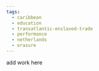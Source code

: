 ```yaml
---
tags:
  - caribbean
  - education
  - transatlantic-enslaved-trade
  - performance
  - netherlands
  - erasure
---
```

add work here